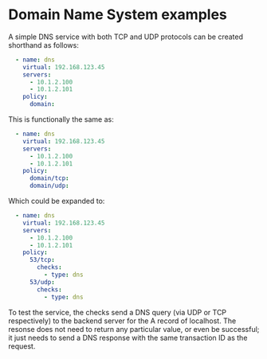 # Domain Name System examples

A simple DNS service with both TCP and UDP protocols can be created shorthand as follows:

```yaml
  - name: dns
    virtual: 192.168.123.45
    servers:
      - 10.1.2.100
      - 10.1.2.101
    policy:
      domain:
```

This is functionally the same as:

```yaml
  - name: dns
    virtual: 192.168.123.45
    servers:
      - 10.1.2.100
      - 10.1.2.101
    policy:
      domain/tcp:
      domain/udp:
```

Which could be expanded to:

```yaml
  - name: dns
    virtual: 192.168.123.45
    servers:
      - 10.1.2.100
      - 10.1.2.101
    policy:
      53/tcp:
        checks:
          - type: dns
      53/udp:
        checks:
          - type: dns
```

To test the service, the checks send a DNS query (via UDP or TCP
respectively) to the backend server for the A record of localhost. The
resonse does not need to return any particular value, or even be
successful; it just needs to send a DNS response with the same
transaction ID as the request.
